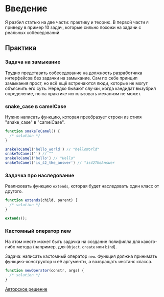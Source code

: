 # Введение

Я разбил статью на две части: практику и теорию. В первой части я приведу в пример 10 задач, которые сильно похожи на задачи с реальных собеседований.

## Практика

### Задача на замыкание

Трудно представить собеседование на должность разработчика интерфейсов без задачки на замыкание. Сам по себе принцип замыкания прост, но всё ещё встречаются люди, которые не могут объяснить его суть. Нередко бывают случаи, когда кандидат вызубрил определение, но на практике использовать механизм не может.

### snake_case в camelCase

Нужно написать функцию, которая преобразует строки из стиля "snake_case" в "camelCase".

```javascript
function snakeToCamel() {
  /* solution */
}

snakeToCamel('hello_world') // "helloWorld"
snakeToCamel('') // ""
snakeToCamel('hello') // "Hello"
snakeToCamel('is_42_the_answer') // "is42TheAnswer
```

### Задачка про наследование

Реализовать функцию `extends`, которая будет наследовать один класс от другого.

```javascript
function extends(child, parent) {
  /* solution */
}

extends();
```

### Кастомный оператор new

На этом месте может быть задачка на создание полифилла для какого-либо метода (например, для `Object.create` или `bind`).

Задача: написать кастомный оператор `new`. Функция должна принимать функцию-конструктор и её аргументы, а возвращать инстанс класса.

```javascript
function newOperator(constr, args) {
  /* solution */
}
```

[Авторское решение](https://gist.github.com/batogov/74fbf8db6c98bd971526292ce8379610)
